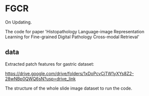 # FGCR
On Updating.


The code for paper 'Histopathology Language-image Representation Learning for Fine-grained Digital Pathology Cross-modal Retrieval'

## data

Extracted patch features for gastric dataset:

https://drive.google.com/drive/folders/1xDoPcvCjTW1yXYs8Z2-28wNBp0QWQ6sN?usp=drive_link

The structure of the whole slide image dataset to run the code.
